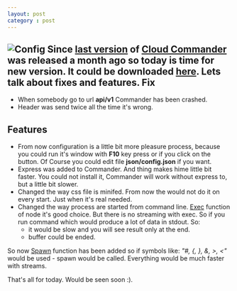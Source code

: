 ```yaml
---
layout: post
category : post
---
```


![Config](http://cloudcmd.io/img/screen/config.png)
Since [last version](http://blog.cloudcmd.io/post/cloud-commander-v0.5.0 "Cloud Commander v0.5.0") of [Cloud Commander](http://cloudcmd.io "Cloud Commander") was released a month ago so today is time for new version. It could be downloaded [here](https://github.com/coderaiser/cloudcmd/releases/tag/v0.6.0 "Cloud Commander v0.6.0"). Lets talk about fixes and features.
Fix
------
- When somebody go to url **api/v1** Commander has been crashed.
- Header was send twice all the time it's wrong.

Features
------
- From now configuration is a little bit more pleasure process, because
you could run it's window with **F10** key press or if you click on the
button. Of Course you could edit file **json/config.json** if you want.
- Express was added to Commander. And thing makes hime little bit faster.
You could not install it, Commander will work without express to,
but a little bit slower.
- Changed the way css file is minifed. From now the would not do it
on every start. Just when it's real needed.
- Changed the way process are started from command line.
[Exec](http://nodejs.org/api/child_process.html#child_process_child_process_exec_command_options_callback "Exec")
function of node it's good choice. But there is no streaming with exec. So if you run command which
would produce a lot of data in stdout. So:
  - it would be slow and you will see result only at the end.
  - buffer could be ended.

So now [Spawn](http://nodejs.org/api/child_process.html#child_process_child_process_spawn_command_args_options "Spawn") function has been added so if symbols like: *"#, {, }, &, >, <"* would be used - spawn would be called. Everything would be much faster with streams.

That's all for today. Would be seen soon :).
